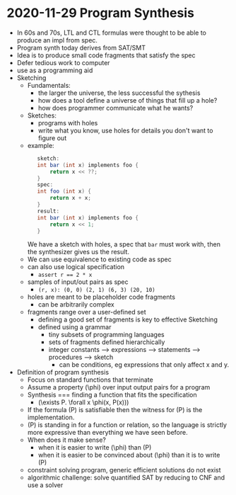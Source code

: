 # 2020-11-29 Program Synthesis

* In 60s and 70s, LTL and CTL formulas were thought to be able to produce an impl from spec.
* Program synth today derives from SAT/SMT
* Idea is to produce small code fragments that satisfy the spec
* Defer tedious work to computer
* use as a programming aid
* Sketching
  * Fundamentals:
    * the larger the universe, the less successful the sythesis
    * how does a tool define a universe of things that fill up a hole?
    * how does programmer communicate what he wants?
  * Sketches:
    * programs with holes
    * write what you know, use holes for details you don't want to figure out
  * example:
     ```csharp
        sketch:
        int bar (int x) implements foo {
            return x << ??;
        }
        spec:
        int foo (int x) {
            return x + x;
        }
        result:
        int bar (int x) implements foo {
            return x << 1;
        }
     ```
    We have a sketch with holes, a spec that `bar` must work with, then the synthesizer gives us the result.
  * We can use equivalence to existing code as spec
  * can also use logical specification
    * `assert r == 2 * x`
  * samples of input/out pairs as spec
    * `(r, x): (0, 0) (2, 1) (6, 3) (20, 10)`
  * holes are meant to be placeholder code fragments
    * can be arbitrarily complex
  * fragments range over a user-defined set
    * defining a good set of fragments is key to effective Sketching
    * defined using a grammar
      * tiny subsets of programming languages
      * sets of fragments defined hierarchically
      * integer constants --> expressions --> statements --> procedures --> sketch
        * can be conditions, eg expressions that only affect x and y.
* Definition of program synthesis
  * Focus on standard functions that terminate
  * Assume a property \(\phi\) over input output pairs for a program
  * Synthesis === finding a function that fits the specification
    * \(\exists P. \forall x \phi(x, P(x))\)
  * If the formula \(P\) is satisfiable then the witness for \(P\) is the implementation.
  * \(P\) is standing in for a function or relation, so the language is strictly more expressive than everything we have seen before.
  * When does it make sense?
    * when it is easier to write \(\phi\) than \(P\)
    * when it is easier to be convinced about \(\phi\) than it is to write \(P\)
  * constraint solving program, generic efficient solutions do not exist
  * algorithmic challenge: solve quantified SAT by reducing to CNF and use a solver